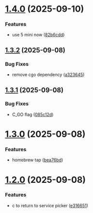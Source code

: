 # [1.4.0](https://github.com/benjaminsanborn/psq/compare/v1.3.2...v1.4.0) (2025-09-10)


### Features

* use 5 mini now ([82b6cdd](https://github.com/benjaminsanborn/psq/commit/82b6cdd9c385712fbb1c8962ed6cb7b7825920dd))

## [1.3.2](https://github.com/benjaminsanborn/psq/compare/v1.3.1...v1.3.2) (2025-09-08)


### Bug Fixes

* remove cgo dependency ([a323645](https://github.com/benjaminsanborn/psq/commit/a3236455dcd0ac37a99d7b7ac3454c7a48321c1f))

## [1.3.1](https://github.com/benjaminsanborn/psq/compare/v1.3.0...v1.3.1) (2025-09-08)


### Bug Fixes

* C_GO flag ([085c12d](https://github.com/benjaminsanborn/psq/commit/085c12d07c0c6968974ce26cfdb91fd7ad4a6640))

# [1.3.0](https://github.com/benjaminsanborn/psq/compare/v1.2.0...v1.3.0) (2025-09-08)


### Features

* homebrew tap ([bea76bd](https://github.com/benjaminsanborn/psq/commit/bea76bd7b4c567ee3386f041f04b34c869457449))

# [1.2.0](https://github.com/benjaminsanborn/psq/compare/v1.1.1...v1.2.0) (2025-09-08)


### Features

* c to return to service picker ([e316651](https://github.com/benjaminsanborn/psq/commit/e316651a3f9f3c6a30cad095c79dd31c7853dfe7))
